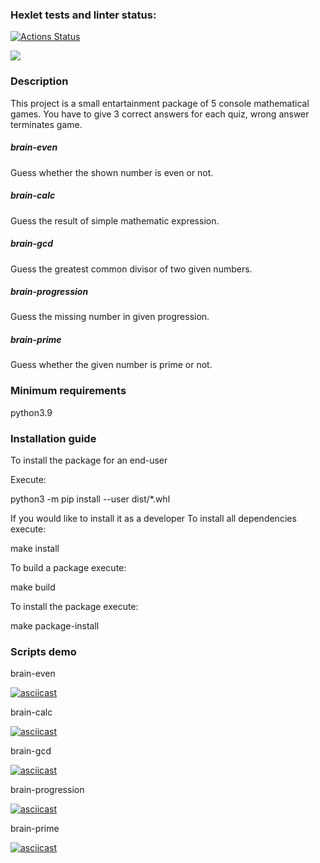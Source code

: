 ### Hexlet tests and linter status:
[![Actions Status](https://github.com/EkaterinaKonst/python-project-49/workflows/hexlet-check/badge.svg)](https://github.com/EkaterinaKonst/python-project-49/actions)

<a href="https://codeclimate.com/github/EkaterinaKonst/python-project-49/maintainability"><img src="https://api.codeclimate.com/v1/badges/856a67b71015f5e578af/maintainability" /></a>

### Description
This project is a small entartainment package of 5 console mathematical games. You have to give 3 correct answers for each quiz, wrong answer terminates game.

##### brain-even
Guess whether the shown number is even or not.

##### brain-calc
Guess the result of simple mathematic expression.

##### brain-gcd
Guess the greatest common divisor of two given numbers.

##### brain-progression
Guess the missing number in given progression.

##### brain-prime
Guess whether the given number is prime or not.

### Minimum requirements
python3.9

### Installation guide
To install the package for an end-user

Execute:

python3 -m pip install --user dist/*.whl

If you would like to install it as a developer
To install all dependencies execute:

make install

To build a package execute:

make build

To install the package execute:

make package-install

### Scripts demo

<p>brain-even</p>

[![asciicast](https://asciinema.org/a/JmhcKaPBqY9I6knzc1isBYKM5.svg)](https://asciinema.org/a/JmhcKaPBqY9I6knzc1isBYKM5)

<p>brain-calc</p>

[![asciicast](https://asciinema.org/a/IUZMZK5MgWZdRo3Mnozt0A6VP.svg)](https://asciinema.org/a/IUZMZK5MgWZdRo3Mnozt0A6VP)

<p>brain-gcd</p>

[![asciicast](https://asciinema.org/a/97c0vTSr8WNyd6hwgMlygawhc.svg)](https://asciinema.org/a/97c0vTSr8WNyd6hwgMlygawhc)

<p>brain-progression</p>

[![asciicast](https://asciinema.org/a/JC2b4qdhjOxNyBnUfDgROxxnR.svg)](https://asciinema.org/a/JC2b4qdhjOxNyBnUfDgROxxnR)

<p>brain-prime</p>

[![asciicast](https://asciinema.org/a/QKMgzoqLj7eWHRLFcccOEpIs6.svg)](https://asciinema.org/a/QKMgzoqLj7eWHRLFcccOEpIs6)

